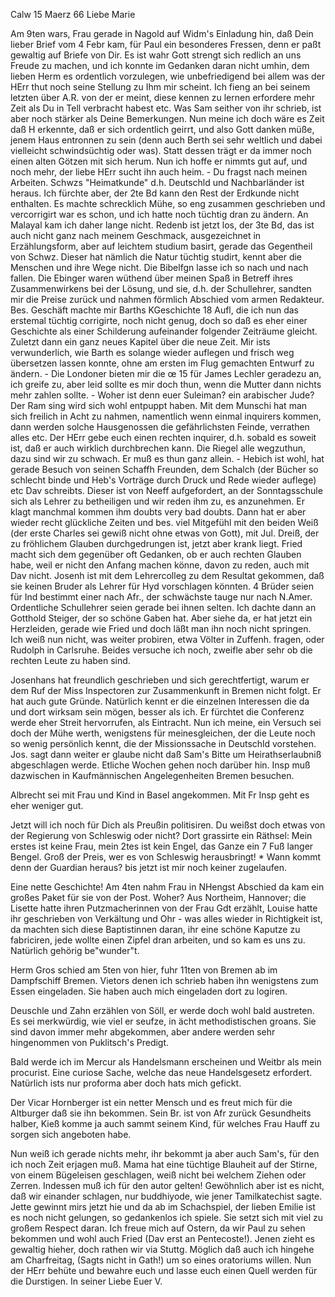  Calw 15 Maerz 66
Liebe Marie

Am 9ten wars, Frau gerade in Nagold auf Widm's Einladung hin, daß Dein lieber Brief vom 4 Febr kam, für Paul ein besonderes Fressen, denn er paßt gewaltig auf Briefe von Dir. Es ist wahr Gott strengt sich redlich an uns Freude zu machen, und ich konnte im Gedanken daran nicht umhin, dem lieben Herm es ordentlich vorzulegen, wie unbefriedigend bei allem was der HErr thut noch seine Stellung zu Ihm mir scheint. Ich fieng an bei seinem letzten über A.R. von der er meint, diese kennen zu lernen erfordere mehr Zeit als Du in Tell verbracht habest etc. Was Sam seither von ihr schrieb, ist aber noch stärker als Deine Bemerkungen. Nun meine ich doch wäre es Zeit daß H erkennte, daß er sich ordentlich geirrt, und also Gott danken müße, jenem Haus entronnen zu sein (denn auch Berth sei sehr weltlich und dabei vielleicht schwindsüchtig oder was). Statt dessen trägt er da immer noch einen alten Götzen mit sich herum. Nun ich hoffe er nimmts gut auf, und noch mehr, der liebe HErr sucht ihn auch heim. - Du fragst nach meinen Arbeiten. Schwzs "Heimatkunde" d.h. Deutschld und Nachbarländer ist heraus. Ich fürchte aber, der 2te Bd kann den Rest der Erdkunde nicht enthalten. Es machte schrecklich Mühe, so eng zusammen geschrieben und vercorrigirt war es schon, und ich hatte noch tüchtig dran zu ändern. An Malayal kam ich daher lange nicht. Redenb ist jetzt los, der 3te Bd, das ist auch nicht ganz nach meinem Geschmack, ausgezeichnet in Erzählungsform, aber auf leichtem studium basirt, gerade das Gegentheil von Schwz. Dieser hat nämlich die Natur tüchtig studirt, kennt aber die Menschen und ihre Wege nicht. Die Bibelfgn lasse ich so nach und nach fallen. Die Ebinger waren wüthend über meinen Spaß in Betreff ihres Zusammenwirkens bei der Lösung, und sie, d.h. der Schullehrer, sandten mir die Preise zurück und nahmen förmlich Abschied vom armen Redakteur. Bes. Geschäft machte mir Barths KGeschichte 18 Aufl, die ich nun das erstemal tüchtig corrigirte, noch nicht genug, doch so daß es eher einer Geschichte als einer Schilderung aufeinander folgender Zeiträume gleicht. Zuletzt dann ein ganz neues Kapitel über die neue Zeit. Mir ists verwunderlich, wie Barth es solange wieder auflegen und frisch weg übersetzen lassen konnte, ohne am ersten im Flug gemachten Entwurf zu ändern. - Die Londoner bieten mir die œ 15 für James Lechler geradezu an, ich greife zu, aber leid sollte es mir doch thun, wenn die Mutter dann nichts mehr zahlen sollte. - Woher ist denn euer Suleiman? ein arabischer Jude? Der Ram sing wird sich wohl entpuppt haben. Mit dem Munschi hat man sich freilich in Acht zu nahmen, namentlich wenn einmal inquirers kommen, dann werden solche Hausgenossen die gefährlichsten Feinde, verrathen alles etc. Der HErr gebe euch einen rechten inquirer, d.h. sobald es soweit ist, daß er auch wirklich durchbrechen kann. Die Riegel alle wegzuthun, dazu sind wir zu schwach. Er muß es thun ganz allein. - Hebich ist wohl, hat gerade Besuch von seinen Schaffh Freunden, dem Schalch (der Bücher so schlecht binde und Heb's Vorträge durch Druck und Rede wieder auflege) etc Dav schreibts. Dieser ist von Neeff aufgefordert, an der Sonntagsschule sich als Lehrer zu betheiligen und wir reden ihm zu, es anzunehmen. Er klagt manchmal kommen ihm doubts very bad doubts. Dann hat er aber wieder recht glückliche Zeiten und bes. viel Mitgefühl mit den beiden Weiß (der erste Charles sei gewiß nicht ohne etwas von Gott), mit Jul. Dreiß, der zu fröhlichem Glauben durchgedrungen ist, jetzt aber krank liegt. Fried macht sich dem gegenüber oft Gedanken, ob er auch rechten Glauben habe, weil er nicht den Anfang machen könne, davon zu reden, auch mit Dav nicht. 
Josenh ist mit dem Lehrercolleg zu dem Resultat gekommen, daß sie keinen Bruder als Lehrer für Hyd vorschlagen könnten. 4 Brüder seien für Ind bestimmt einer nach Afr., der schwächste tauge nur nach N.Amer. Ordentliche Schullehrer seien gerade bei ihnen selten. Ich dachte dann an Gotthold Steiger, der so schöne Gaben hat. Aber siehe da, er hat jetzt ein Herzleiden, gerade wie Fried und doch läßt man ihn noch nicht springen. Ich weiß nun nicht, was weiter probiren, etwa Völter in Zuffenh. fragen, oder Rudolph in Carlsruhe. Beides versuche ich noch, zweifle aber sehr ob die rechten Leute zu haben sind.

Josenhans hat freundlich geschrieben und sich gerechtfertigt, warum er dem Ruf der Miss Inspectoren zur Zusammenkunft in Bremen nicht folgt. Er hat auch gute Gründe. Natürlich kennt er die einzelnen Interessen die da und dort wirksam sein mögen, besser als ich. Er fürchtet die Conferenz werde eher Streit hervorrufen, als Eintracht. Nun ich meine, ein Versuch sei doch der Mühe werth, wenigstens für meinesgleichen, der die Leute noch so wenig persönlich kennt, die der Missionssache in Deutschld vorstehen. 
Jos. sagt dann weiter er glaube nicht daß Sam's Bitte um Heirathserlaubniß abgeschlagen werde. Etliche Wochen gehen noch darüber hin. Insp muß dazwischen in Kaufmännischen Angelegenheiten Bremen besuchen.

Albrecht sei mit Frau und Kind in Basel angekommen. Mit Fr Insp geht es eher weniger gut.

Jetzt will ich noch für Dich als Preußin politisiren. Du weißst doch etwas von der Regierung von Schleswig oder nicht? Dort grassirte ein Räthsel: Mein erstes ist keine Frau, mein 2tes ist kein Engel, das Ganze ein 7 Fuß langer Bengel. Groß der Preis, wer es von Schleswig herausbringt! <Manteuffel>* Wann kommt denn der Guardian heraus? bis jetzt ist mir noch keiner zugelaufen.

Eine nette Geschichte! Am 4ten nahm Frau in NHengst Abschied da kam ein großes Paket für sie von der Post. Woher? Aus Northeim, Hannover; die Lisette hatte ihren Putzmacherinnen von der Frau Gdt erzählt, Louise hatte ihr geschrieben von Verkältung und Ohr - was alles wieder in Richtigkeit ist, da machten sich diese Baptistinnen daran, ihr eine schöne Kaputze zu fabriciren, jede wollte einen Zipfel dran arbeiten, und so kam es uns zu. Natürlich gehörig be"wunder"t.

Herm Gros schied am 5ten von hier, fuhr 11ten von Bremen ab im Dampfschiff Bremen. Vietors denen ich schrieb haben ihn wenigstens zum Essen eingeladen. Sie haben auch mich eingeladen dort zu logiren.

Deuschle und Zahn erzählen von Söll, er werde doch wohl bald austreten. Es sei merkwürdig, wie viel er seufze, in ächt methodistischen groans. Sie sind davon immer mehr abgekommen, aber andere werden sehr hingenommen von Puklitsch's Predigt.

Bald werde ich im Mercur als Handelsmann erscheinen und Weitbr als mein procurist. Eine curiose Sache, welche das neue Handelsgesetz erfordert. Natürlich ists nur proforma aber doch hats mich gefickt.

Der Vicar Hornberger ist ein netter Mensch und es freut mich für die Altburger daß sie ihn bekommen. Sein Br. ist von Afr zurück Gesundheits halber, Kieß komme ja auch sammt seinem Kind, für welches Frau Hauff zu sorgen sich angeboten habe.

Nun weiß ich gerade nichts mehr, ihr bekommt ja aber auch Sam's, für den ich noch Zeit erjagen muß. Mama hat eine tüchtige Blauheit auf der Stirne, von einem Bügeleisen geschlagen, weiß nicht bei welchem Ziehen oder Zerren. Indessen muß ich für den autor gelten! Gewöhnlich aber ist es nicht, daß wir einander schlagen, nur buddhiyode, wie jener Tamilkatechist sagte. Jette gewinnt mirs jetzt hie und da ab im Schachspiel, der lieben Emilie ist es noch nicht gelungen, so gedankenlos ich spiele. Sie setzt sich mit viel zu großem Respect daran. Ich freue mich auf Ostern, da wir Paul zu sehen bekommen und wohl auch Fried (Dav erst an Pentecoste!). Jenen zieht es gewaltig hieher, doch rathen wir via Stuttg. Möglich daß auch ich hingehe am Charfreitag, (Sagts nicht in Gath!) um so eines oratoriums willen. Nun der HErr behüte und bewahre euch und lasse euch einen Quell werden für die Durstigen. In seiner Liebe
 Euer V.
